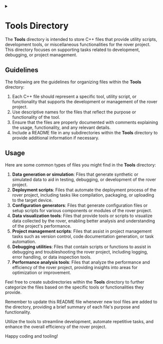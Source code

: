 <details><summary></summary>
<p>
~Doxygen flag/marks~
  
\dir tools
</p>
</details>

# Tools Directory

The **Tools** directory is intended to store C++ files that provide utility scripts, development tools, or miscellaneous functionalities for the rover project. This directory focuses on supporting tasks related to development, debugging, or project management.

## Guidelines

The following are the guidelines for organizing files within the **Tools** directory:

1. Each C++ file should represent a specific tool, utility script, or functionality that supports the development or management of the rover project.
2. Use descriptive names for the files that reflect the purpose or functionality of the tool.
3. Ensure that the files are properly documented with comments explaining the usage, functionality, and any relevant details.
4. Include a README file in any subdirectories within the **Tools** directory to provide additional information if necessary.

## Usage

Here are some common types of files you might find in the **Tools** directory:

1. **Data generation or simulation**: Files that generate synthetic or simulated data to aid in testing, debugging, or development of the rover project.
2. **Deployment scripts**: Files that automate the deployment process of the rover project, including tasks like compilation, packaging, or uploading to the target device.
3. **Configuration generators**: Files that generate configuration files or setup scripts for various components or modules of the rover project.
4. **Data visualization tools**: Files that provide tools or scripts to visualize data collected by the rover, enabling better analysis and understanding of the project's performance.
5. **Project management scripts**: Files that assist in project management tasks such as version control, code documentation generation, or task automation.
6. **Debugging utilities**: Files that contain scripts or functions to assist in debugging and troubleshooting the rover project, including logging, error handling, or data inspection tools.
7. **Performance analysis tools**: Files that analyze the performance and efficiency of the rover project, providing insights into areas for optimization or improvement.

Feel free to create subdirectories within the **Tools** directory to further categorize the files based on the specific tools or functionalities they provide.

Remember to update this README file whenever new tool files are added to the directory, providing a brief summary of each file's purpose and functionality.

Utilize the tools to streamline development, automate repetitive tasks, and enhance the overall efficiency of the rover project.

Happy coding and tooling!